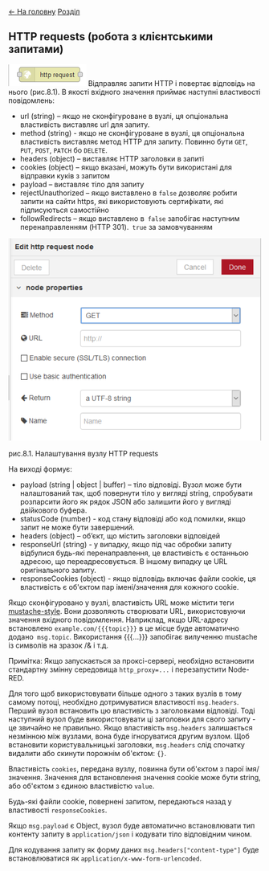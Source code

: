 [<- На головну](../)  [Розділ](README.md)

## HTTP requests (робота з клієнтськими запитами)

![img](media/http_request.png) Відправляє запити HTTP і повертає відповідь на нього (рис.8.1). В якості вхідного значення приймає наступні властивості повідомлень:

- url (string) – якщо не  сконфігуроване в вузлі, ця опціональна властивість виставляє url для запиту.
- method (string) - якщо не     сконфігуроване в вузлі, ця опціональна властивість виставляє метод HTTP для запиту. Повинно     бути `GET`,     `PUT`,     `POST`,     `PATCH`     бо `DELETE`.
- headers (object) – виставляє HTTP заголовки в запиті 
- cookies (object) – якщо вказані,     можуть бути використані для відправки куків з запитом
- payload – виставляє тіло для запиту
- rejectUnauthorized – якщо     виставлено в `false` дозволяє робити запити на сайти https, які     використовують сертифікати, які підписуються самостійно 
- followRedirects – якщо виставлено в` false`     запобігає наступним перенаправленням (HTTP 301).` true` за замовчуванням

![img](media/8_1.png)

рис.8.1. Налаштування вузлу HTTP requests

На виході формує:

- payload (string | object | buffer)     – тіло відповіді. Вузол може бути     налаштований так, щоб повернути тіло у вигляді string,     спробувати розпарсити його як рядок JSON або залишити його у вигляді     двійкового буфера. 
- statusCode (number)     - код стану відповіді або код     помилки, якщо запит не може бути завершений.
- headers (object) – об’єкт, що     містить заголовки відповідей 
- responseUrl (string)     - у випадку, якщо під час обробки запиту відбулися будь-які     перенаправлення, це властивість є останньою адресою, що переадресовується.     В іншому випадку це URL оригінального запиту.
- responseCookies (object)     - якщо відповідь включає файли cookie, ця властивість є об'єктом пар     імені/значення для кожного cookie.

Якщо сконфігуровано у вузлі, властивість URL може містити теги [mustache-style](http://mustache.github.io/mustache.5.html). Вони дозволяють створювати URL, використовуючи значення вхідного повідомлення. Наприклад, якщо URL-адресу встановлено `example.com/{{{topic}}}` в це місце буде автоматично додано` msg.topic`. Використання {{{...}}} запобігає вилученню mustache із символів на зразок /&  і т.д.

Примітка: Якщо запускається за проксі-сервері, необхідно встановити стандартну змінну середовища `http_proxy=...` і перезапустити Node-RED.

Для того щоб використовувати більше одного з таких вузлів в тому самому потоці, необхідно дотримуватися властивості `msg.headers`. Перший вузол встановить цю властивість з заголовками відповіді. Тоді наступний вузол буде використовувати ці заголовки для свого запиту - це звичайно не правильно. Якщо властивість `msg.headers` залишається незмінною між вузлами, вона буде ігноруватися другим вузлом. Щоб встановити користувальницькі заголовки, `msg.headers` слід спочатку видалити або скинути порожнім об'єктом: `{}`.

Властивість `cookies`, передана вузлу, повинна бути об'єктом з парої імя/значення. Значення для встановлення значення cookie може бути string, або об'єктом з єдиною властивістю `value`.

Будь-які файли cookie, повернені запитом, передаються назад у властивості `responseCookies`.

Якщо `msg.payload` є Object, вузол буде автоматично встановлювати тип контенту запиту в `application/json` і кодувати тіло відповідним чином.

Для кодування запиту як форму даних `msg.headers["content-type"]` буде встановлюватися як `application/x-www-form-urlencoded`.